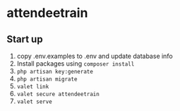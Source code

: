 # attendeetrain

## Start up
1. copy .env.examples to .env and update database info
2. Install packages using `composer install`
3. `php artisan key:generate`
4. `php artisan migrate`
5. `valet link`
6. `valet secure attendeetrain`
7. `valet serve`
